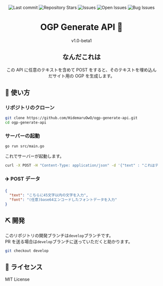 <div align="center">

![Last commit](https://img.shields.io/github/last-commit/HidemaruOwO/ogp-generate-api?style=flat-square)
![Repository Stars](https://img.shields.io/github/stars/HidemaruOwO/ogp-generate-api?style=flat-square)
![Issues](https://img.shields.io/github/issues/HidemaruOwO/ogp-generate-api?style=flat-square)
![Open Issues](https://img.shields.io/github/issues-raw/HidemaruOwO/ogp-generate-api?style=flat-square)
![Bug Issues](https://img.shields.io/github/issues/HidemaruOwO/ogp-generate-api/bug?style=flat-square)

# OGP Generate API 🔖

v1.0-beta1

## なんだこれは

この API に任意のテキストを含めて POST をすると、そのテキストを埋め込んだサイト用の OGP を生成します。

</div>

## 🚀 使い方

### リポジトリのクローン

```bash
git clone https://github.com/HidemaruOwO/ogp-generate-api.git
cd ogp-generate-api
```

### サーバーの起動

```bash
go run src/main.go
```

これでサーバーが起動します。

```bash
curl -X POST -H "Content-Type: application/json" -d '{"text" : "これはテストです"}' http://127.0.0.1:3090/generate
```

### ✈️ POST データ

```json
{
  "text": "こちらに45文字以内の文字を入力",
  "font": "(任意)base64エンコードしたフォントデータを入力"
}
```

## ⛏️ 開発

このリポジトリの開発ブランチは`develop`ブランチです。<br/>
PR を送る場合は`develop`ブランチに送っていただくと助かります。

```bash
git checkout develop
```

## 📜 ライセンス

MIT License
